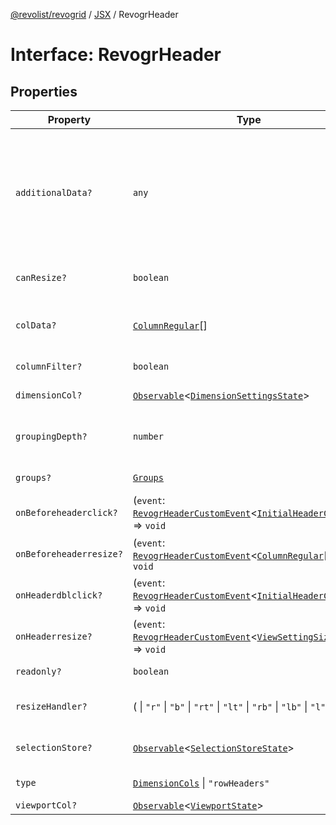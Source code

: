 [@revolist/revogrid](README.md) / [JSX](Namespace.JSX.md) / RevogrHeader

# Interface: RevogrHeader

## Properties

| Property | Type | Description | Defined in |
| ------ | ------ | ------ | ------ |
| `additionalData?` | `any` | Extra properties to pass into header renderer, such as vue or react components to handle parent | [src/components.d.ts:1739](https://github.com/revolist/revogrid/blob/39cfd614966a26ee6ce63b18984e6b24b2874cc5/src/components.d.ts#L1739) |
| `canResize?` | `boolean` | If columns can be resized | [src/components.d.ts:1743](https://github.com/revolist/revogrid/blob/39cfd614966a26ee6ce63b18984e6b24b2874cc5/src/components.d.ts#L1743) |
| `colData?` | [`ColumnRegular`](Interface.ColumnRegular.md)[] | Columns - defines an array of grid columns. | [src/components.d.ts:1747](https://github.com/revolist/revogrid/blob/39cfd614966a26ee6ce63b18984e6b24b2874cc5/src/components.d.ts#L1747) |
| `columnFilter?` | `boolean` | Column filter | [src/components.d.ts:1751](https://github.com/revolist/revogrid/blob/39cfd614966a26ee6ce63b18984e6b24b2874cc5/src/components.d.ts#L1751) |
| `dimensionCol?` | [`Observable`](TypeAlias.Observable.md)\<[`DimensionSettingsState`](Interface.DimensionSettingsState.md)\> | Dimension settings X | [src/components.d.ts:1755](https://github.com/revolist/revogrid/blob/39cfd614966a26ee6ce63b18984e6b24b2874cc5/src/components.d.ts#L1755) |
| `groupingDepth?` | `number` | Grouping depth, how many levels of grouping | [src/components.d.ts:1759](https://github.com/revolist/revogrid/blob/39cfd614966a26ee6ce63b18984e6b24b2874cc5/src/components.d.ts#L1759) |
| `groups?` | [`Groups`](TypeAlias.Groups.md) | Column groups | [src/components.d.ts:1763](https://github.com/revolist/revogrid/blob/39cfd614966a26ee6ce63b18984e6b24b2874cc5/src/components.d.ts#L1763) |
| `onBeforeheaderclick?` | (`event`: [`RevogrHeaderCustomEvent`](Interface.RevogrHeaderCustomEvent.md)\<[`InitialHeaderClick`](TypeAlias.InitialHeaderClick.md)\>) => `void` | On initial header click | [src/components.d.ts:1767](https://github.com/revolist/revogrid/blob/39cfd614966a26ee6ce63b18984e6b24b2874cc5/src/components.d.ts#L1767) |
| `onBeforeheaderresize?` | (`event`: [`RevogrHeaderCustomEvent`](Interface.RevogrHeaderCustomEvent.md)\<[`ColumnRegular`](Interface.ColumnRegular.md)[]\>) => `void` | On before header resize | [src/components.d.ts:1771](https://github.com/revolist/revogrid/blob/39cfd614966a26ee6ce63b18984e6b24b2874cc5/src/components.d.ts#L1771) |
| `onHeaderdblclick?` | (`event`: [`RevogrHeaderCustomEvent`](Interface.RevogrHeaderCustomEvent.md)\<[`InitialHeaderClick`](TypeAlias.InitialHeaderClick.md)\>) => `void` | On header double click | [src/components.d.ts:1775](https://github.com/revolist/revogrid/blob/39cfd614966a26ee6ce63b18984e6b24b2874cc5/src/components.d.ts#L1775) |
| `onHeaderresize?` | (`event`: [`RevogrHeaderCustomEvent`](Interface.RevogrHeaderCustomEvent.md)\<[`ViewSettingSizeProp`](TypeAlias.ViewSettingSizeProp.md)\>) => `void` | On header resize | [src/components.d.ts:1779](https://github.com/revolist/revogrid/blob/39cfd614966a26ee6ce63b18984e6b24b2874cc5/src/components.d.ts#L1779) |
| `readonly?` | `boolean` | Readonly mode | [src/components.d.ts:1783](https://github.com/revolist/revogrid/blob/39cfd614966a26ee6ce63b18984e6b24b2874cc5/src/components.d.ts#L1783) |
| `resizeHandler?` | ( \| `"r"` \| `"b"` \| `"rt"` \| `"lt"` \| `"rb"` \| `"lb"` \| `"l"` \| `"t"`)[] | Defines resize position | [src/components.d.ts:1787](https://github.com/revolist/revogrid/blob/39cfd614966a26ee6ce63b18984e6b24b2874cc5/src/components.d.ts#L1787) |
| `selectionStore?` | [`Observable`](TypeAlias.Observable.md)\<[`SelectionStoreState`](TypeAlias.SelectionStoreState.md)\> | Selection, range, focus | [src/components.d.ts:1791](https://github.com/revolist/revogrid/blob/39cfd614966a26ee6ce63b18984e6b24b2874cc5/src/components.d.ts#L1791) |
| `type` | [`DimensionCols`](TypeAlias.DimensionCols.md) \| `"rowHeaders"` | Column type | [src/components.d.ts:1795](https://github.com/revolist/revogrid/blob/39cfd614966a26ee6ce63b18984e6b24b2874cc5/src/components.d.ts#L1795) |
| `viewportCol?` | [`Observable`](TypeAlias.Observable.md)\<[`ViewportState`](Interface.ViewportState.md)\> | Viewport X | [src/components.d.ts:1799](https://github.com/revolist/revogrid/blob/39cfd614966a26ee6ce63b18984e6b24b2874cc5/src/components.d.ts#L1799) |
